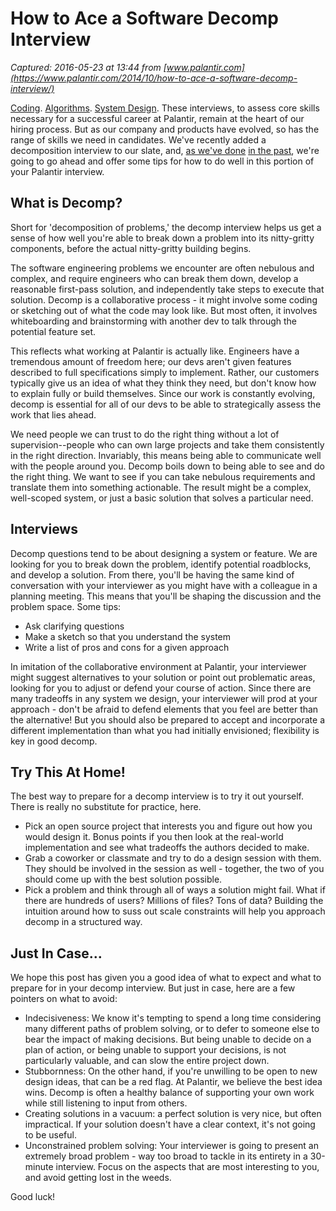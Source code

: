 # How to Ace a Software Decomp Interview

_Captured: 2016-05-23 at 13:44 from [www.palantir.com](https://www.palantir.com/2014/10/how-to-ace-a-software-decomp-interview/)_

[Coding](https://www.palantir.com/2011/10/the-coding-interview/). [Algorithms](https://www.palantir.com/2011/09/how-to-rock-an-algorithms-interview/). [System Design](https://www.palantir.com/2011/10/how-to-ace-a-systems-design-interview/). These interviews, to assess core skills necessary for a successful career at Palantir, remain at the heart of our hiring process. But as our company and products have evolved, so has the range of skills we need in candidates. We've recently added a decomposition interview to our slate, and, [as we've done](https://www.palantir.com/2011/12/the-ui-design-interview/) [in the past](https://www.palantir.com/2012/09/how-to-rock-a-phone-interview/), we're going to go ahead and offer some tips for how to do well in this portion of your Palantir interview.

## What is Decomp?

Short for 'decomposition of problems,' the decomp interview helps us get a sense of how well you're able to break down a problem into its nitty-gritty components, before the actual nitty-gritty building begins.

The software engineering problems we encounter are often nebulous and complex, and require engineers who can break them down, develop a reasonable first-pass solution, and independently take steps to execute that solution. Decomp is a collaborative process - it might involve some coding or sketching out of what the code may look like. But most often, it involves whiteboarding and brainstorming with another dev to talk through the potential feature set.

This reflects what working at Palantir is actually like. Engineers have a tremendous amount of freedom here; our devs aren't given features described to full specifications simply to implement. Rather, our customers typically give us an idea of what they think they need, but don't know how to explain fully or build themselves. Since our work is constantly evolving, decomp is essential for all of our devs to be able to strategically assess the work that lies ahead.

We need people we can trust to do the right thing without a lot of supervision--people who can own large projects and take them consistently in the right direction. Invariably, this means being able to communicate well with the people around you. Decomp boils down to being able to see and do the right thing. We want to see if you can take nebulous requirements and translate them into something actionable. The result might be a complex, well-scoped system, or just a basic solution that solves a particular need.

## Interviews

Decomp questions tend to be about designing a system or feature. We are looking for you to break down the problem, identify potential roadblocks, and develop a solution. From there, you'll be having the same kind of conversation with your interviewer as you might have with a colleague in a planning meeting. This means that you'll be shaping the discussion and the problem space. Some tips:

  * Ask clarifying questions
  * Make a sketch so that you understand the system
  * Write a list of pros and cons for a given approach

In imitation of the collaborative environment at Palantir, your interviewer might suggest alternatives to your solution or point out problematic areas, looking for you to adjust or defend your course of action. Since there are many tradeoffs in any system we design, your interviewer will prod at your approach - don't be afraid to defend elements that you feel are better than the alternative! But you should also be prepared to accept and incorporate a different implementation than what you had initially envisioned; flexibility is key in good decomp.

## Try This At Home!

The best way to prepare for a decomp interview is to try it out yourself. There is really no substitute for practice, here.

  * Pick an open source project that interests you and figure out how you would design it. Bonus points if you then look at the real-world implementation and see what tradeoffs the authors decided to make.
  * Grab a coworker or classmate and try to do a design session with them. They should be involved in the session as well - together, the two of you should come up with the best solution possible.
  * Pick a problem and think through all of ways a solution might fail. What if there are hundreds of users? Millions of files? Tons of data? Building the intuition around how to suss out scale constraints will help you approach decomp in a structured way.

## Just In Case…

We hope this post has given you a good idea of what to expect and what to prepare for in your decomp interview. But just in case, here are a few pointers on what to avoid:

  * Indecisiveness: We know it's tempting to spend a long time considering many different paths of problem solving, or to defer to someone else to bear the impact of making decisions. But being unable to decide on a plan of action, or being unable to support your decisions, is not particularly valuable, and can slow the entire project down.
  * Stubbornness: On the other hand, if you're unwilling to be open to new design ideas, that can be a red flag. At Palantir, we believe the best idea wins. Decomp is often a healthy balance of supporting your own work while still listening to input from others.
  * Creating solutions in a vacuum: a perfect solution is very nice, but often impractical. If your solution doesn't have a clear context, it's not going to be useful.
  * Unconstrained problem solving: Your interviewer is going to present an extremely broad problem - way too broad to tackle in its entirety in a 30-minute interview. Focus on the aspects that are most interesting to you, and avoid getting lost in the weeds.

Good luck!
